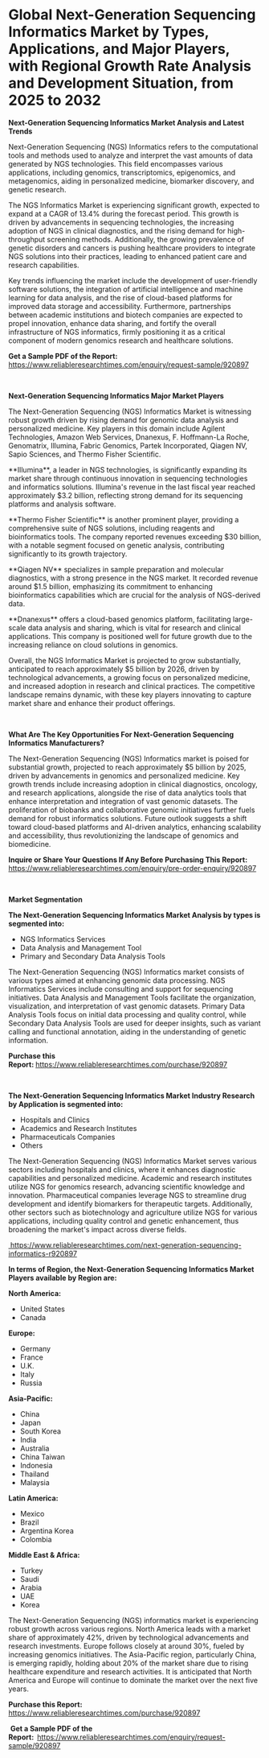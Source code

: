 <p><h1>Global Next-Generation Sequencing Informatics Market by Types, Applications, and Major Players, with Regional Growth Rate Analysis and Development Situation, from 2025 to 2032</h1></p><p><strong>Next-Generation Sequencing Informatics Market Analysis and Latest Trends</strong></p>
<p><p>Next-Generation Sequencing (NGS) Informatics refers to the computational tools and methods used to analyze and interpret the vast amounts of data generated by NGS technologies. This field encompasses various applications, including genomics, transcriptomics, epigenomics, and metagenomics, aiding in personalized medicine, biomarker discovery, and genetic research.</p><p>The NGS Informatics Market is experiencing significant growth, expected to expand at a CAGR of 13.4% during the forecast period. This growth is driven by advancements in sequencing technologies, the increasing adoption of NGS in clinical diagnostics, and the rising demand for high-throughput screening methods. Additionally, the growing prevalence of genetic disorders and cancers is pushing healthcare providers to integrate NGS solutions into their practices, leading to enhanced patient care and research capabilities.</p><p>Key trends influencing the market include the development of user-friendly software solutions, the integration of artificial intelligence and machine learning for data analysis, and the rise of cloud-based platforms for improved data storage and accessibility. Furthermore, partnerships between academic institutions and biotech companies are expected to propel innovation, enhance data sharing, and fortify the overall infrastructure of NGS informatics, firmly positioning it as a critical component of modern genomics research and healthcare solutions.</p></p>
<p><strong>Get a Sample PDF of the Report:&nbsp;</strong> <a href="https://www.reliableresearchtimes.com/enquiry/request-sample/920897?utm_campaign=2232&utm_medium=2&utm_source=Github&utm_content=ia&utm_term=13042025&utm_id=next-generation-sequencing-informatics">https://www.reliableresearchtimes.com/enquiry/request-sample/920897</a></p>
<p>&nbsp;</p>
<p><strong>Next-Generation Sequencing Informatics Major Market Players</strong></p>
<p><p>The Next-Generation Sequencing (NGS) Informatics Market is witnessing robust growth driven by rising demand for genomic data analysis and personalized medicine. Key players in this domain include Agilent Technologies, Amazon Web Services, Dnanexus, F. Hoffmann-La Roche, Genomatrix, Illumina, Fabric Genomics, Partek Incorporated, Qiagen NV, Sapio Sciences, and Thermo Fisher Scientific.</p><p>**Illumina**, a leader in NGS technologies, is significantly expanding its market share through continuous innovation in sequencing technologies and informatics solutions. Illumina's revenue in the last fiscal year reached approximately $3.2 billion, reflecting strong demand for its sequencing platforms and analysis software.</p><p>**Thermo Fisher Scientific** is another prominent player, providing a comprehensive suite of NGS solutions, including reagents and bioinformatics tools. The company reported revenues exceeding $30 billion, with a notable segment focused on genetic analysis, contributing significantly to its growth trajectory.</p><p>**Qiagen NV** specializes in sample preparation and molecular diagnostics, with a strong presence in the NGS market. It recorded revenue around $1.5 billion, emphasizing its commitment to enhancing bioinformatics capabilities which are crucial for the analysis of NGS-derived data.</p><p>**Dnanexus** offers a cloud-based genomics platform, facilitating large-scale data analysis and sharing, which is vital for research and clinical applications. This company is positioned well for future growth due to the increasing reliance on cloud solutions in genomics.</p><p>Overall, the NGS Informatics Market is projected to grow substantially, anticipated to reach approximately $5 billion by 2026, driven by technological advancements, a growing focus on personalized medicine, and increased adoption in research and clinical practices. The competitive landscape remains dynamic, with these key players innovating to capture market share and enhance their product offerings.</p></p>
<p>&nbsp;</p>
<p><strong>What Are The Key Opportunities For Next-Generation Sequencing Informatics Manufacturers?</strong></p>
<p><p>The Next-Generation Sequencing (NGS) Informatics market is poised for substantial growth, projected to reach approximately $5 billion by 2025, driven by advancements in genomics and personalized medicine. Key growth trends include increasing adoption in clinical diagnostics, oncology, and research applications, alongside the rise of data analytics tools that enhance interpretation and integration of vast genomic datasets. The proliferation of biobanks and collaborative genomic initiatives further fuels demand for robust informatics solutions. Future outlook suggests a shift toward cloud-based platforms and AI-driven analytics, enhancing scalability and accessibility, thus revolutionizing the landscape of genomics and biomedicine.</p></p>
<p><strong>Inquire or Share Your Questions If Any Before Purchasing This Report:</strong> <a href="https://www.reliableresearchtimes.com/enquiry/pre-order-enquiry/920897?utm_campaign=2232&utm_medium=2&utm_source=Github&utm_content=ia&utm_term=13042025&utm_id=next-generation-sequencing-informatics">https://www.reliableresearchtimes.com/enquiry/pre-order-enquiry/920897</a></p>
<p>&nbsp;</p>
<p><strong>Market Segmentation</strong></p>
<p><strong>The Next-Generation Sequencing Informatics Market Analysis by types is segmented into:</strong></p>
<p><ul><li>NGS Informatics Services</li><li>Data Analysis and Management Tool</li><li>Primary and Secondary Data Analysis Tools</li></ul></p>
<p><p>The Next-Generation Sequencing (NGS) Informatics market consists of various types aimed at enhancing genomic data processing. NGS Informatics Services include consulting and support for sequencing initiatives. Data Analysis and Management Tools facilitate the organization, visualization, and interpretation of vast genomic datasets. Primary Data Analysis Tools focus on initial data processing and quality control, while Secondary Data Analysis Tools are used for deeper insights, such as variant calling and functional annotation, aiding in the understanding of genetic information.</p></p>
<p><strong>Purchase this Report:&nbsp;</strong><a href="https://www.reliableresearchtimes.com/purchase/920897?utm_campaign=2232&utm_medium=2&utm_source=Github&utm_content=ia&utm_term=13042025&utm_id=next-generation-sequencing-informatics">https://www.reliableresearchtimes.com/purchase/920897</a></p>
<p>&nbsp;</p>
<p><strong>The Next-Generation Sequencing Informatics Market Industry Research by Application is segmented into:</strong></p>
<p><ul><li>Hospitals and Clinics</li><li>Academics and Research Institutes</li><li>Pharmaceuticals Companies</li><li>Others</li></ul></p>
<p><p>The Next-Generation Sequencing (NGS) Informatics Market serves various sectors including hospitals and clinics, where it enhances diagnostic capabilities and personalized medicine. Academic and research institutes utilize NGS for genomics research, advancing scientific knowledge and innovation. Pharmaceutical companies leverage NGS to streamline drug development and identify biomarkers for therapeutic targets. Additionally, other sectors such as biotechnology and agriculture utilize NGS for various applications, including quality control and genetic enhancement, thus broadening the market's impact across diverse fields.</p></p>
<p><a href="https://www.reliableresearchtimes.com/next-generation-sequencing-informatics-r920897?utm_campaign=2232&utm_medium=2&utm_source=Github&utm_content=ia&utm_term=13042025&utm_id=next-generation-sequencing-informatics">&nbsp;https://www.reliableresearchtimes.com/next-generation-sequencing-informatics-r920897</a></p>
<p><strong>In terms of Region, the Next-Generation Sequencing Informatics Market Players available by Region are:</strong></p>
<p>
    <p> <strong> North America: </strong>
        <ul>
            <li>United States</li>
            <li>Canada</li>
        </ul>
        </p> 
    <p> <strong> Europe: </strong>
        <ul>
            <li>Germany</li>
            <li>France</li>
            <li>U.K.</li>
            <li>Italy</li>
            <li>Russia</li>
        </ul>
        </p> 
    <p> <strong> Asia-Pacific: </strong>
        <ul>
            <li>China</li>
            <li>Japan</li>
            <li>South Korea</li>
            <li>India</li>
            <li>Australia</li>
            <li>China Taiwan</li>
            <li>Indonesia</li>
            <li>Thailand</li>
            <li>Malaysia</li>
        </ul>
        </p> 
    <p> <strong> Latin America: </strong>
        <ul>
            <li>Mexico</li>
            <li>Brazil</li>
            <li>Argentina Korea</li>
            <li>Colombia</li>
        </ul>
        </p> 
    <p> <strong> Middle East & Africa: </strong>
        <ul>
            <li>Turkey</li>
            <li>Saudi</li>
            <li>Arabia</li>
            <li>UAE</li>
            <li>Korea</li>
        </ul>
    </p>
    </p>
<p><p>The Next-Generation Sequencing (NGS) informatics market is experiencing robust growth across various regions. North America leads with a market share of approximately 42%, driven by technological advancements and research investments. Europe follows closely at around 30%, fueled by increasing genomics initiatives. The Asia-Pacific region, particularly China, is emerging rapidly, holding about 20% of the market share due to rising healthcare expenditure and research activities. It is anticipated that North America and Europe will continue to dominate the market over the next five years.</p></p>
<p><strong>Purchase this Report: </strong><a href="https://www.reliableresearchtimes.com/purchase/920897?utm_campaign=2232&utm_medium=2&utm_source=Github&utm_content=ia&utm_term=13042025&utm_id=next-generation-sequencing-informatics">https://www.reliableresearchtimes.com/purchase/920897</a></p>
<p>&nbsp;<strong>Get a Sample PDF of the Report:&nbsp;&nbsp;</strong><a href="https://www.reliableresearchtimes.com/enquiry/request-sample/920897?utm_campaign=2232&utm_medium=2&utm_source=Github&utm_content=ia&utm_term=13042025&utm_id=next-generation-sequencing-informatics">https://www.reliableresearchtimes.com/enquiry/request-sample/920897</a></p>
<p><strong></strong></p>
<p><p></p><p></p><p></p></p>